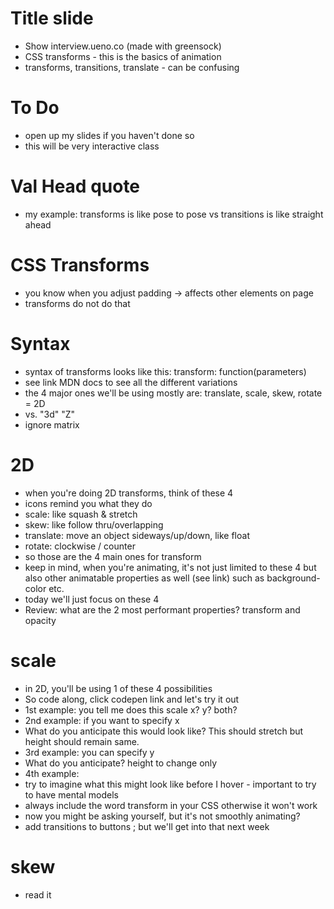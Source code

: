 # Title slide

- Show interview.ueno.co (made with greensock)
- CSS transforms - this is the basics of animation
- transforms, transitions, translate - can be confusing

# To Do

- open up my slides if you haven't done so
- this will be very interactive class

# Val Head quote

- my example: transforms is like pose to pose vs transitions is like straight ahead

# CSS Transforms

- you know when you adjust padding -> affects other elements on page
- transforms do not do that

# Syntax

- syntax of transforms looks like this: transform: function(parameters)
- see link MDN docs to see all the different variations
- the 4 major ones we'll be using mostly are: translate, scale, skew, rotate = 2D
- vs. "3d" "Z"
- ignore matrix

# 2D

- when you're doing 2D transforms, think of these 4
- icons remind you what they do
- scale: like squash & stretch
- skew: like follow thru/overlapping
- translate: move an object sideways/up/down, like float
- rotate: clockwise / counter
- so those are the 4 main ones for transform
- keep in mind, when you're animating, it's not just limited to these 4 but also other animatable properties as well (see link) such as background-color etc.
- today we'll just focus on these 4
- Review: what are the 2 most performant properties? transform and opacity

# scale

- in 2D, you'll be using 1 of these 4 possibilities
- So code along, click codepen link and let's try it out
- 1st example: you tell me does this scale x? y? both?
- 2nd example: if you want to specify x
- What do you anticipate this would look like? This should stretch but height should remain same.
- 3rd example: you can specify y
- What do you anticipate? height to change only
- 4th example:
- try to imagine what this might look like before I hover - important to try to have mental models
- always include the word transform in your CSS otherwise it won't work
- now you might be asking yourself, but it's not smoothly animating?
- add transitions to buttons ; but we'll get into that next week

# skew

- read it
